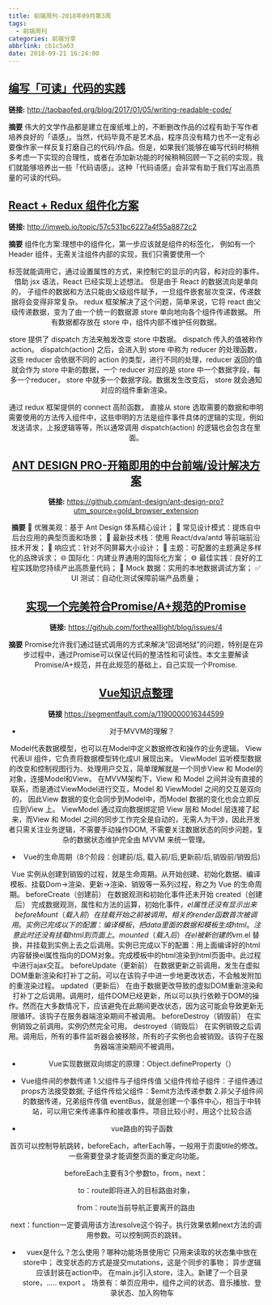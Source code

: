 ```yaml
---
title: 前端周刊-2018年09月第3周
tags:
  - 前端周刊
categories: 前端分享
abbrlink: cb1c5a03
date: 2018-09-21 16:24:00
---
```


## [编写「可读」代码的实践](http://taobaofed.org/blog/2017/01/05/writing-readable-code/)

**链接:**
http://taobaofed.org/blog/2017/01/05/writing-readable-code/

**摘要**
伟大的文学作品都是建立在废纸堆上的，不断删改作品的过程有助于写作者培养良好的「语感」。当然，代码毕竟不是艺术品，程序员没有精力也不一定有必要像作家一样反复打磨自己的代码/作品。但是，如果我们能够在编写代码时稍稍多考虑一下实现的合理性，或者在添加新功能的时候稍稍回顾一下之前的实现，我们就能够培养出一些「代码语感」。这种「代码语感」会非常有助于我们写出高质量的可读的代码。

## [React + Redux 组件化方案](http://imweb.io/topic/57c531bc6227a4f55a8872c2)

**链接:**
http://imweb.io/topic/57c531bc6227a4f55a8872c2

**摘要**
组件化方案:理想中的组件化，第一步应该就是组件的标签化， 例如有一个 Header 组件，无需关注组件内部的实现，我们只需要使用一个 <Header/> 标签就能调用它，通过设置属性的方式，来控制它的显示的内容，和对应的事件。借助 jsx 语法，React 已经实现上述想法。
但是由于 React 的数据流向是单向的， 子组件的数据和方法只能由父级组件赋予，一旦组件嵌套层次变深，传递数据将会变得非常复杂。
redux 框架解决了这个问题，简单来说，它将 react 由父级传递数据，变为了由一个统一的数据源 store 单向地向各个组件传递数据。
所有数据都存放在 store 中，组件内部不维护任何数据。

store 提供了 dispatch 方法来触发改变 store 中数据。 dispatch 传入的值被称作 action。 dispatch(action) 之后，会进入到 store 中称为 reducer 的处理函数，这些 reducer 会依据不同的 action 的类型，进行不同的处理，reducer 返回的值就会作为 store 中新的数据，一个 reducer 对应的是 store 中一个数据字段，每多一个reducer， store 中就多一个数据字段。数据发生改变后， store 就会通知对应的组件重新渲染。

通过 redux 框架提供的 connect 高阶函数， 直接从 store 选取需要的数据和申明需要使用的方法传入组件中，这些申明的方法是组件事件具体的逻辑的实现，例如发送请求，上报逻辑等等，所以通常调用 dispatch(action) 的逻辑也会包含在里面。

## [ANT DESIGN PRO-开箱即用的中台前端/设计解决方案](http://imweb.io/topic/57c531bc6227a4f55a8872c2)

**链接:**
https://github.com/ant-design/ant-design-pro?utm_source=gold_browser_extension

**摘要**
💎 优雅美观：基于 Ant Design 体系精心设计；
📐 常见设计模式：提炼自中后台应用的典型页面和场景；
🚀 最新技术栈：使用 React/dva/antd 等前端前沿技术开发；
📱 响应式：针对不同屏幕大小设计；
🎨 主题：可配置的主题满足多样化的品牌诉求；
🌐 国际化：内建业界通用的国际化方案；
⚙️ 最佳实践：良好的工程实践助您持续产出高质量代码；
🔢 Mock 数据：实用的本地数据调试方案；
✅ UI 测试：自动化测试保障前端产品质量；

## [实现一个完美符合Promise/A+规范的Promise](https://github.com/forthealllight/blog/issues/4)

**链接:**
https://github.com/forthealllight/blog/issues/4

**摘要**
Promise允许我们通过链式调用的方式来解决“回调地狱”的问题，特别是在异步过程中，通过Promise可以保证代码的整洁性和可读性。本文主要解读Promise/A+规范，并在此规范的基础上，自己实现一个Promise.


## [Vue知识点整理](https://segmentfault.com/a/1190000016344599)

**链接** 
https://segmentfault.com/a/1190000016344599

- 对于MVVM的理解？

Model代表数据模型，也可以在Model中定义数据修改和操作的业务逻辑。
View 代表UI 组件，它负责将数据模型转化成UI 展现出来。
ViewModel 监听模型数据的改变和控制视图行为、处理用户交互，简单理解就是一个同步View 和 Model的对象，连接Model和View。
在MVVM架构下，View 和 Model 之间并没有直接的联系，而是通过ViewModel进行交互，Model 和 ViewModel 之间的交互是双向的， 因此View 数据的变化会同步到Model中，而Model 数据的变化也会立即反应到View 上。
ViewModel 通过双向数据绑定把 View 层和 Model 层连接了起来，而View 和 Model 之间的同步工作完全是自动的，无需人为干涉，因此开发者只需关注业务逻辑，不需要手动操作DOM, 不需要关注数据状态的同步问题，复杂的数据状态维护完全由 MVVM 来统一管理。

- Vue的生命周期（8个阶段：创建前/后, 载入前/后,更新前/后,销毁前/销毁后)

Vue 实例从创建到销毁的过程，就是生命周期。从开始创建、初始化数据、编译模板、挂载Dom→渲染、更新→渲染、销毁等一系列过程，称之为 Vue 的生命周期。
beforeCreate（创建前） 在数据观测和初始化事件还未开始
created（创建后） 完成数据观测，属性和方法的运算，初始化事件，$el属性还没有显示出来
beforeMount（载入前） 在挂载开始之前被调用，相关的render函数首次被调用。实例已完成以下的配置：编译模板，把data里面的数据和模板生成html。注意此时还没有挂载html到页面上。
mounted（载入后） 在el 被新创建的 vm.$el 替换，并挂载到实例上去之后调用。实例已完成以下的配置：用上面编译好的html内容替换el属性指向的DOM对象。完成模板中的html渲染到html页面中。此过程中进行ajax交互。
beforeUpdate（更新前） 在数据更新之前调用，发生在虚拟DOM重新渲染和打补丁之前。可以在该钩子中进一步地更改状态，不会触发附加的重渲染过程。
updated（更新后） 在由于数据更改导致的虚拟DOM重新渲染和打补丁之后调用。调用时，组件DOM已经更新，所以可以执行依赖于DOM的操作。然而在大多数情况下，应该避免在此期间更改状态，因为这可能会导致更新无限循环。该钩子在服务器端渲染期间不被调用。
beforeDestroy（销毁前） 在实例销毁之前调用。实例仍然完全可用。
destroyed（销毁后） 在实例销毁之后调用。调用后，所有的事件监听器会被移除，所有的子实例也会被销毁。该钩子在服务器端渲染期间不被调用。

- Vue实现数据双向绑定的原理：Object.defineProperty（）

- Vue组件间的参数传递
1.父组件与子组件传值
父组件传给子组件：子组件通过props方法接受数据;
子组件传给父组件：$emit方法传递参数
2.非父子组件间的数据传递，兄弟组件传值
eventBus，就是创建一个事件中心，相当于中转站，可以用它来传递事件和接收事件。项目比较小时，用这个比较合适

- vue路由的钩子函数

首页可以控制导航跳转，beforeEach，afterEach等，一般用于页面title的修改。一些需要登录才能调整页面的重定向功能。

beforeEach主要有3个参数to，from，next：

to：route即将进入的目标路由对象，

from：route当前导航正要离开的路由

next：function一定要调用该方法resolve这个钩子。执行效果依赖next方法的调用参数。可以控制网页的跳转。

- vuex是什么？怎么使用？哪种功能场景使用它
只用来读取的状态集中放在store中； 改变状态的方式是提交mutations，这是个同步的事物； 异步逻辑应该封装在action中。
在main.js引入store，注入。新建了一个目录store，….. export 。
场景有：单页应用中，组件之间的状态、音乐播放、登录状态、加入购物车